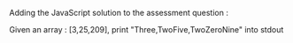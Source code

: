 Adding the JavaScript solution to the assessment question :

Given an array : [3,25,209], print "Three,TwoFive,TwoZeroNine" into stdout
